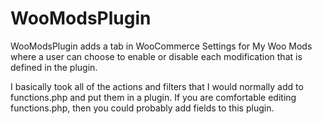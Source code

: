 # WooModsPlugin
WooModsPlugin adds a tab in WooCommerce Settings for My Woo Mods where a user can choose to enable or disable each modification that is defined in the plugin.

I basically took all of the actions and filters that I would normally add to functions.php and put them in a plugin. If you are comfortable editing functions.php, then you could probably add fields to this plugin.
